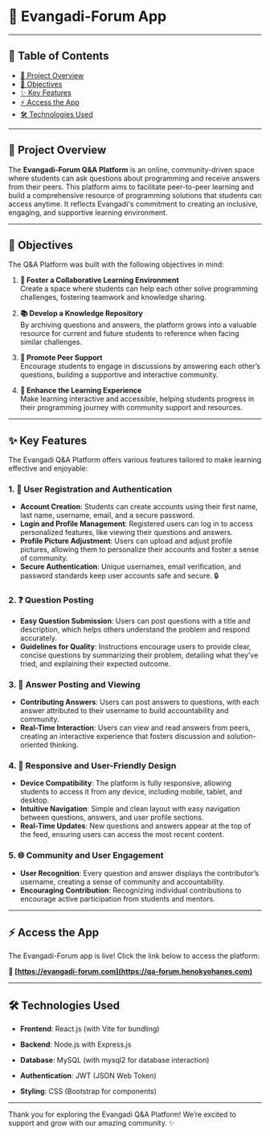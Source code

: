 # 🚀 Evangadi-Forum App

---

## 📖 Table of Contents
- [📜 Project Overview](#-project-overview)
- [🎯 Objectives](#-objectives)
- [✨ Key Features](#-key-features)
- [⚡ Access the App](#-access-the-app)
- [🛠️ Technologies Used](#%EF%B8%8F-technologies-used)

---

## 📜 Project Overview
The **Evangadi-Forum Q&A Platform** is an online, community-driven space where students can ask questions about programming and receive answers from their peers. This platform aims to facilitate peer-to-peer learning and build a comprehensive resource of programming solutions that students can access anytime. It reflects Evangadi's commitment to creating an inclusive, engaging, and supportive learning environment.

---

## 🎯 Objectives

The Q&A Platform was built with the following objectives in mind:

1. **🤝 Foster a Collaborative Learning Environment**  
   Create a space where students can help each other solve programming challenges, fostering teamwork and knowledge sharing.

2. **📚 Develop a Knowledge Repository**  
   By archiving questions and answers, the platform grows into a valuable resource for current and future students to reference when facing similar challenges.

3. **💬 Promote Peer Support**  
   Encourage students to engage in discussions by answering each other’s questions, building a supportive and interactive community.

4. **🌱 Enhance the Learning Experience**  
   Make learning interactive and accessible, helping students progress in their programming journey with community support and resources.

---

## ✨ Key Features

The Evangadi Q&A Platform offers various features tailored to make learning effective and enjoyable:

### 1. 🔑 **User Registration and Authentication**
   - **Account Creation**: Students can create accounts using their first name, last name, username, email, and a secure password.
   - **Login and Profile Management**: Registered users can log in to access personalized features, like viewing their questions and answers.
   - **Profile Picture Adjustment**: Users can upload and adjust profile pictures, allowing them to personalize their accounts and foster a sense of community. 
   - **Secure Authentication**: Unique usernames, email verification, and password standards keep user accounts safe and secure. 🔒

### 2. ❓ **Question Posting**
   - **Easy Question Submission**: Users can post questions with a title and description, which helps others understand the problem and respond accurately.
   - **Guidelines for Quality**: Instructions encourage users to provide clear, concise questions by summarizing their problem, detailing what they’ve tried, and explaining their expected outcome.

### 3. 💬 **Answer Posting and Viewing**
   - **Contributing Answers**: Users can post answers to questions, with each answer attributed to their username to build accountability and community.
   - **Real-Time Interaction**: Users can view and read answers from peers, creating an interactive experience that fosters discussion and solution-oriented thinking.

### 4. 📱 **Responsive and User-Friendly Design**
   - **Device Compatibility**: The platform is fully responsive, allowing students to access it from any device, including mobile, tablet, and desktop.
   - **Intuitive Navigation**: Simple and clean layout with easy navigation between questions, answers, and user profile sections.
   - **Real-Time Updates**: New questions and answers appear at the top of the feed, ensuring users can access the most recent content.

### 5. 🌐 **Community and User Engagement**
   - **User Recognition**: Every question and answer displays the contributor’s username, creating a sense of community and accountability.
   - **Encouraging Contribution**: Recognizing individual contributions to encourage active participation from students and mentors.

---

## ⚡ Access the App

The Evangadi-Forum app is live! Click the link below to access the platform:

**🔗 [https://evangadi-forum.com](https://qa-forum.henokyohanes.com)**

--- 

## 🛠️ Technologies Used

   - **Frontend**: React.js (with Vite for bundling)

   - **Backend**: Node.js with Express.js

   - **Database**: MySQL (with mysql2 for database interaction)

   - **Authentication**: JWT (JSON Web Token)

   - **Styling**: CSS (Bootstrap for components)

---

Thank you for exploring the Evangadi Q&A Platform! We’re excited to support and grow with our amazing community. ✨
